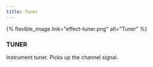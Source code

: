 ```yaml
---
title: Tuner
---
```


{% flexible_image link="effect-tuner.png" alt="Tuner" %}

### TUNER
Instrument tuner. Picks up the channel signal.
